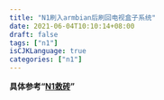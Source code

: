 ```yaml
---
title: "N1刷入armbian后刷回电视盒子系统"
date: 2021-06-04T10:10:14+08:00
draft: false
tags: ["n1"]
isCJKLanguage: true
categories: ["n1"]
---
```


**具体参考“[N1救砖](/post/2021/01/04/n1救砖.html)”**
